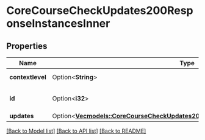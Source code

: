 # CoreCourseCheckUpdates200ResponseInstancesInner

## Properties

Name | Type | Description | Notes
------------ | ------------- | ------------- | -------------
**contextlevel** | Option<**String**> | The context level | [optional]
**id** | Option<**i32**> | Instance id | [optional][default to null]
**updates** | Option<[**Vec<models::CoreCourseCheckUpdates200ResponseInstancesInnerUpdatesInner>**](core_course_check_updates_200_response_instances_inner_updates_inner.md)> |  | [optional]

[[Back to Model list]](../README.md#documentation-for-models) [[Back to API list]](../README.md#documentation-for-api-endpoints) [[Back to README]](../README.md)


